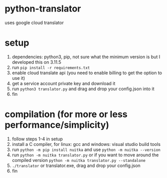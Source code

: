 # python-translator
uses google cloud translator

# setup
1) dependencies: python3, pip, not sure what the minimum version is but I developed this on 3.11.5
2) run `pip install -r requirements.txt`
3) enable cloud translate api (you need to enable billing to get the option to use it) 
4) get a service account private key and download it
5) run `python3 translator.py` and drag and drop your config.json into it
6) fin

# compilation (for more or less performance/simplicity)
1) follow steps 1-4 in setup
2) install a C compiler, for linux: gcc and windows: visual studio build tools
3) run `python -m pip install nuitka` and use `python -m nuitka --version`
4) run `python -m nuitka translator.py` or if you want to move around the compiled version `python -m nuitka translator.py --standalone`
5) `./translator` or translator.exe, drag and drop your config.json
6) fin
